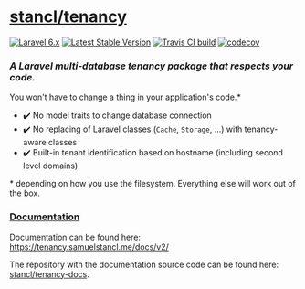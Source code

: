 # [stancl/tenancy](https://tenancy.samuelstancl.me)

[![Laravel 6.x](https://img.shields.io/badge/laravel-6.x-red.svg)](https://laravel.com)
[![Latest Stable Version](https://poser.pugx.org/stancl/tenancy/version)](https://packagist.org/packages/stancl/tenancy)
[![Travis CI build](https://travis-ci.com/stancl/tenancy.svg?branch=2.x)](https://travis-ci.com/stancl/tenancy)
[![codecov](https://codecov.io/gh/stancl/tenancy/branch/2.x/graph/badge.svg)](https://codecov.io/gh/stancl/tenancy)

### *A Laravel multi-database tenancy package that respects your code.*

You won't have to change a thing in your application's code.\*

- :heavy_check_mark: No model traits to change database connection
- :heavy_check_mark: No replacing of Laravel classes (`Cache`, `Storage`, ...) with tenancy-aware classes
- :heavy_check_mark: Built-in tenant identification based on hostname (including second level domains)

\* depending on how you use the filesystem. Everything else will work out of the box.

### [Documentation](https://tenancy.samuelstancl.me/docs/v2/)

Documentation can be found here: https://tenancy.samuelstancl.me/docs/v2/

The repository with the documentation source code can be found here: [stancl/tenancy-docs](https://github.com/stancl/tenancy-docs).

